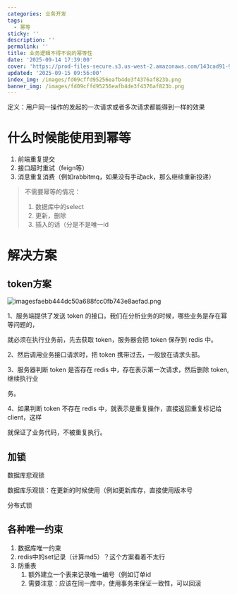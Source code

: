 ```yaml
---
categories: 业务开发
tags:
  - 幂等
sticky: ''
description: ''
permalink: ''
title: 业务逻辑不得不说的幂等性
date: '2025-09-14 17:39:00'
cover: 'https://prod-files-secure.s3.us-west-2.amazonaws.com/143cad91-961b-48b0-82dc-78fbb6eb5abe/24d85998-e308-4baa-87fa-8d48c6d92494/82673125_p0.png?X-Amz-Algorithm=AWS4-HMAC-SHA256&X-Amz-Content-Sha256=UNSIGNED-PAYLOAD&X-Amz-Credential=ASIAZI2LB466VE5EXDVQ%2F20250917%2Fus-west-2%2Fs3%2Faws4_request&X-Amz-Date=20250917T210039Z&X-Amz-Expires=3600&X-Amz-Security-Token=IQoJb3JpZ2luX2VjEDEaCXVzLXdlc3QtMiJGMEQCIBKwC97a%2BFyV1MwKc%2BoTggxOCRtcgWtUKEJPnxEMilNDAiByX1AaJZus6F1DdxLtJ0l9wV7e6yF4fvOSQowdZYk%2FDCqIBAiq%2F%2F%2F%2F%2F%2F%2F%2F%2F%2F8BEAAaDDYzNzQyMzE4MzgwNSIM%2FyPoTzBcm7MN10ZpKtwDHzEkjfvrOd7Ota2es79b43KKO%2F3FnDfsFJEfzqJxwjxy2S1xpfRTCdu51qLwtJvPTuNmcq8aiLO%2BPlevc91Kb1mXP7KFQNYShfRL%2Bu7WMMJCJQoW%2FUGEvqpfLAh5B0F%2FuNy2K5WNY0m9VZud9sv9Z5GQy282a%2FhpwO4VR6kTd7522Jf41XjSkipYI2eZcH1FKdScQA26vQOAOQU9RrE111SELvm3wXoi7B7c4rbnnmENSNPbXt9%2BM8IewmAAIpBZormD0U10YkanSVlTizrxWgwJxV%2BwxXLKrbiV3ZOfsYW1V%2BnwMz4prdwvXbewPRfnTJsRGBPKJRHgFa5Sn3yJd5j6DnzOnNsS6P9NPJ9OXiUVbLcJ3CTfsG3SBntOpy3ycYCIo8ecPGehk8rq2Jn2Nu0lb%2BagJnlvPlxyxg2Vgj7rHzmbjAibqmr3LBUlDuy%2BjDeRF3oqv4BoTWCiMAoVbSWm2F7QpWsLvRqFpDTJC%2FR%2FV7b9%2FFEogAehvzv%2BpVR5x2CZ98NB2%2BlYAmEAKHguWbQe9zIMMWNuhWPzRcNwmPk6GqEV5KcPVIrFO%2F%2BmTUINgG0%2Bfq2hPn5CLoVYXopfMmBUPO49N3JPuAUSHv3%2B84DY14GS2zCi1AOf%2F0kw%2BtSrxgY6pgE7g%2BGwyQ8mieGacKq2SjuvvEI0yRSVd3WX0JlsPE%2FL%2B2oZXjUA1QUE5rCRa3Xrjj6vTNT5qsZgQy3rB2mEhd0qShKGUsmCgaYfQ0CQIn9UTGBnIWLPleg%2BgtQuEtWi3Z4Uyhah1e%2BFGVHBur%2B4MSXl393tb1QCnUZS0iJvYF7kXNMseBUjSdQfGq5r1upJ9uHfrLCrv63sv8bD2DUdf3SpcZcgrZoz&X-Amz-Signature=d65dd786049f8c94e35de6fb83a1fcf82eec1b887b73c9be12aa8fc20c3e9dc1&X-Amz-SignedHeaders=host&x-amz-checksum-mode=ENABLED&x-id=GetObject'
updated: '2025-09-15 09:56:00'
index_img: /images/fd09cffd95256eafb4de3f4376af823b.png
banner_img: /images/fd09cffd95256eafb4de3f4376af823b.png
---
```


定义：用户同一操作的发起的一次请求或者多次请求都能得到一样的效果


# 什么时候能使用到幂等

1. 前端重复提交
2. 接口超时重试（feign等）
3. 消息重复消费（例如rabbitmq，如果没有手动ack，那么继续重新投递）
> 不需要幂等的情况：
> 1. 数据库中的select
> 2. 更新，删除
> 3. 插入的话（分是不是唯一id
>

# 解决方案


## token方案


![imagesfaebb444dc50a688fcc0fb743e8aefad.png](/images/d884a09f539819a2e9e4fb24c2a4a18a.png)


1、服务端提供了发送 token 的接口。我们在分析业务的时候，哪些业务是存在幂等问题的，


就必须在执行业务前，先去获取 token，服务器会把 token 保存到 redis 中。


2、然后调用业务接口请求时，把 token 携带过去，一般放在请求头部。


3、服务器判断 token 是否存在 redis 中，存在表示第一次请求，然后删除 token,继续执行业


务。


4、如果判断 token 不存在 redis 中，就表示是重复操作，直接返回重复标记给 client，这样


就保证了业务代码，不被重复执行。


## 加锁


数据库悲观锁


数据库乐观锁：在更新的时候使用（例如更新库存，直接使用版本号


分布式锁


## 各种唯一约束

1. 数据库唯一约束
2. redis中的set记录（计算md5）？这个方案看着不太行
3. 防重表
    1. 额外建立一个表来记录唯一编号（例如订单id
    2. 需要注意：应该在同一库中，使用事务来保证一致性，可以回滚
